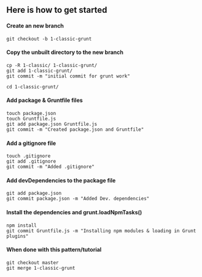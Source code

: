 ##  Here is how to get started


#### Create an new branch
	
	git checkout -b 1-classic-grunt
	

#### Copy the unbuilt directory to the new branch	
	cp -R 1-classic/ 1-classic-grunt/
	git add 1-classic-grunt/
	git commit -m "initial commit for grunt work"
	
	cd 1-classic-grunt/


#### Add package & Gruntfile files

	touch package.json
	touch Gruntfile.js
	git add package.json Gruntfile.js
	git commit -m "Created package.json and Gruntfile"
	

#### Add a gitignore file	
	
	touch .gitignore
	git add .gitignore
	git commit -m "Added .gitignore"


#### Add devDependencies to the package file

	git add package.json
	git commit package.json -m "Added Dev. dependencies"


#### Install the dependencies and grunt.loadNpmTasks()
	
	npm install
	git commit Gruntfile.js -m "Installing npm modules & loading in Grunt plugins"
	
#### When done with this pattern/tutorial

	git checkout master
	git merge 1-classic-grunt